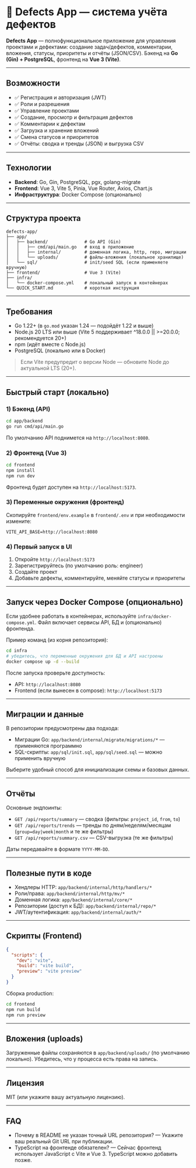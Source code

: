 # 📘 Defects App — система учёта дефектов

**Defects App** — полнофункциональное приложение для управления проектами и дефектами: создание задач/дефектов, комментарии, вложения, статусы, приоритеты и отчёты (JSON/CSV). Бэкенд на **Go (Gin) + PostgreSQL**, фронтенд на **Vue 3 (Vite)**.

---

## Возможности

- ✅ Регистрация и авторизация (JWT)
- ✅ Роли и разрешения
- ✅ Управление проектами
- ✅ Создание, просмотр и фильтрация дефектов
- ✅ Комментарии к дефектам
- ✅ Загрузка и хранение вложений
- ✅ Смена статусов и приоритетов
- ✅ Отчёты: сводка и тренды (JSON) и выгрузка CSV

---

## Технологии

- **Backend**: Go, Gin, PostgreSQL, pgx, golang-migrate
- **Frontend**: Vue 3, Vite 5, Pinia, Vue Router, Axios, Chart.js
- **Инфраструктура**: Docker Compose (опционально)

---

## Структура проекта

```text
defects-app/
├── app/
│   ├── backend/              # Go API (Gin)
│   │   ├── cmd/api/main.go   # вход в приложение
│   │   ├── internal/         # доменная логика, http, repo, миграции
│   │   └── uploads/          # файлы-вложения (локальное хранилище)
│   └── sql/                  # init/seed SQL (если применяете вручную)
├── frontend/                 # Vue 3 (Vite)
├── infra/
│   └── docker-compose.yml    # локальный запуск в контейнерах
└── QUICK_START.md            # короткая инструкция
```

---

## Требования

- Go 1.22+ (в `go.mod` указан 1.24 — подойдёт 1.22 и выше)
- Node.js 20 LTS или выше (Vite 5 поддерживает ^18.0.0 || >=20.0.0; рекомендуется 20+)
- npm (идёт вместе с Node.js)
- PostgreSQL (локально или в Docker)

> Если Vite предупредит о версии Node — обновите Node до актуальной LTS (20+).

---

## Быстрый старт (локально)

### 1) Бэкенд (API)

```bash
cd app/backend
go run cmd/api/main.go
```

По умолчанию API поднимется на `http://localhost:8080`.

### 2) Фронтенд (Vue 3)

```bash
cd frontend
npm install
npm run dev
```

Фронтенд будет доступен на `http://localhost:5173`.

### 3) Переменные окружения (фронтенд)

Скопируйте `frontend/env.example` в `frontend/.env` и при необходимости измените:

```dotenv
VITE_API_BASE=http://localhost:8080
```

### 4) Первый запуск в UI

1. Откройте `http://localhost:5173`
2. Зарегистрируйтесь (по умолчанию роль: engineer)
3. Создайте проект
4. Добавьте дефекты, комментируйте, меняйте статусы и приоритеты

---

## Запуск через Docker Compose (опционально)

Если удобнее работать в контейнерах, используйте `infra/docker-compose.yml`. Файл включает сервисы API, БД и (опционально) фронтенда.

Пример команд (из корня репозитория):

```bash
cd infra
# убедитесь, что переменные окружения для БД и API настроены
docker compose up -d --build
```

После запуска проверьте доступность:
- API: `http://localhost:8080`
- Frontend (если вынесен в compose): `http://localhost:5173`

---

## Миграции и данные

В репозитории предусмотрены два подхода:
- Миграции Go: `app/backend/internal/migrate/migrations/*` — применяются программно
- SQL-скрипты: `app/sql/init.sql`, `app/sql/seed.sql` — можно применить вручную

Выберите удобный способ для инициализации схемы и базовых данных.

---

## Отчёты

Основные эндпоинты:
- `GET /api/reports/summary` — сводка (фильтры: `project_id`, `from`, `to`)
- `GET /api/reports/trends` — тренды по дням/неделям/месяцам (`group=day|week|month` и те же фильтры)
- `GET /api/reports/summary.csv` — CSV-выгрузка (те же фильтры)

Даты передавайте в формате `YYYY-MM-DD`.

---

## Полезные пути в коде

- Хендлеры HTTP: `app/backend/internal/http/handlers/*`
- Роли/права: `app/backend/internal/http/mv/*`
- Доменная логика: `app/backend/internal/core/*`
- Репозитории (доступ к БД): `app/backend/internal/repo/*`
- JWT/аутентификация: `app/backend/internal/auth/*`

---

## Скрипты (Frontend)

```json
{
  "scripts": {
    "dev": "vite",
    "build": "vite build",
    "preview": "vite preview"
  }
}
```

Сборка production:

```bash
cd frontend
npm run build
npm run preview
```

---

## Вложения (uploads)

Загруженные файлы сохраняются в `app/backend/uploads/` (по умолчанию локально). Убедитесь, что у процесса есть права на запись.

---

## Лицензия

MIT (или укажите вашу актуальную лицензию).

---

## FAQ

- Почему в README не указан точный URL репозитория? — Укажите ваш реальный Git URL при публикации.
- TypeScript на фронтенде обязателен? — Сейчас фронтенд использует JavaScript с Vite и Vue 3. TypeScript можно добавить позже.
